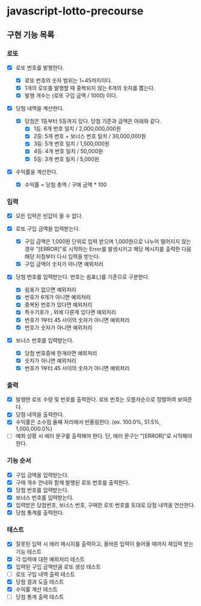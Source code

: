 # javascript-lotto-precourse

## 구현 기능 목록

### 로또

- [x] 로또 번호를 발행한다.
  - [x] 로또 번호의 숫자 범위는 1~45까지이다.
  - [x] 1개의 로또를 발행할 때 중복되지 않는 6개의 숫자를 뽑는다.
  - [x] 발행 개수는 (로또 구입 금액 / 1000) 이다.
- [x] 당첨 내역을 계산한다.

  - [x] 당첨은 1등부터 5등까지 있다. 당첨 기준과 금액은 아래와 같다.
    - [x] 1등: 6개 번호 일치 / 2,000,000,000원
    - [x] 2등: 5개 번호 + 보너스 번호 일치 / 30,000,000원
    - [x] 3등: 5개 번호 일치 / 1,500,000원
    - [x] 4등: 4개 번호 일치 / 50,000원
    - [x] 5등: 3개 번호 일치 / 5,000원

- [x] 수익률을 계산한다.
  - [x] 수익률 = 당첨 총액 / 구매 금액 \* 100

### 입력

- [x] 모든 입력은 빈값이 올 수 없다.
- [x] 로또 구입 금액을 입력받는다.
  - [x] 구입 금액은 1,000원 단위로 입력 받으며 1,000원으로 나누어 떨어지지 않는 경우 "[ERROR]"로 시작하는 Error를 발생시키고 해당 메시지를 출력한 다음 해당 지점부터 다시 입력을 받는다.
  - [x] 구입 금액이 숫자가 아니면 예외처리
- [x] 당첨 번호를 입력받는다. 번호는 쉼표(,)를 기준으로 구분한다.

  - [x] 쉼표가 없으면 예외처리
  - [x] 번호가 6개가 아니면 예외처리
  - [x] 중복된 번호가 있다면 예외처리
  - [x] 특수기호가 , 외에 다른게 있다면 예외처리
  - [x] 번호가 1부터 45 사이의 숫자가 아니면 예외처리
  - [x] 번호가 숫자가 아니면 예외처리

- [x] 보너스 번호를 입력받는다.
  - [x] 당첨 번호중에 한개라면 예외처리
  - [x] 숫자가 아니면 예외처리
  - [x] 번호가 1부터 45 사이의 숫자가 아니면 예외처리

### 출력

- [x] 발행한 로또 수량 및 번호를 출력한다. 로또 번호는 오름차순으로 정렬하여 보여준다.
- [x] 당첨 내역을 출력한다.
- [x] 수익률은 소수점 둘째 자리에서 반올림한다. (ex. 100.0%, 51.5%, 1,000,000.0%)
- [ ] 예외 상황 시 에러 문구를 출력해야 한다. 단, 에러 문구는 "[ERROR]"로 시작해야 한다.

### 기능 순서

- [x] 구입 금액을 입력받는다.
- [x] 구매 개수 안내와 함께 발행된 로또 번호를 출력한다.
- [x] 당첨 번호를 입력받는다.
- [x] 보너스 번호를 입력받는다.
- [x] 입력받은 당첨번호, 보너스 번호, 구매한 로또 번호를 토대로 당첨 내역을 연산한다.
- [x] 당첨 통계를 출력한다.

### 테스트

- [x] 잘못된 입력 시 에러 메시지를 출력하고, 올바른 입력이 들어올 때까지 재입력 받는 기능 테스트
- [x] 각 입력에 대한 예외처리 테스트
- [x] 입력된 구입 금액만큼 로또 생성 테스트
- [ ] 로또 구입 내역 출력 테스트
- [x] 당첨 결과 도출 테스트
- [x] 수익률 계산 테스트
- [ ] 당첨 통계 출력 테스트
